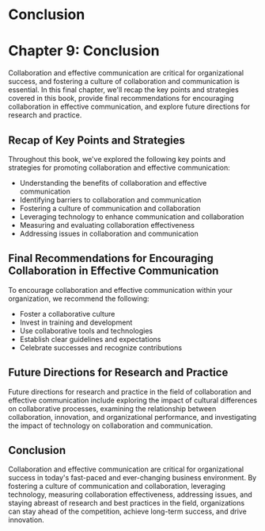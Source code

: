 # Conclusion

Chapter 9: Conclusion
=====================

Collaboration and effective communication are critical for organizational success, and fostering a culture of collaboration and communication is essential. In this final chapter, we'll recap the key points and strategies covered in this book, provide final recommendations for encouraging collaboration in effective communication, and explore future directions for research and practice.

Recap of Key Points and Strategies
----------------------------------

Throughout this book, we've explored the following key points and strategies for promoting collaboration and effective communication:

* Understanding the benefits of collaboration and effective communication
* Identifying barriers to collaboration and communication
* Fostering a culture of communication and collaboration
* Leveraging technology to enhance communication and collaboration
* Measuring and evaluating collaboration effectiveness
* Addressing issues in collaboration and communication

Final Recommendations for Encouraging Collaboration in Effective Communication
------------------------------------------------------------------------------

To encourage collaboration and effective communication within your organization, we recommend the following:

* Foster a collaborative culture
* Invest in training and development
* Use collaborative tools and technologies
* Establish clear guidelines and expectations
* Celebrate successes and recognize contributions

Future Directions for Research and Practice
-------------------------------------------

Future directions for research and practice in the field of collaboration and effective communication include exploring the impact of cultural differences on collaborative processes, examining the relationship between collaboration, innovation, and organizational performance, and investigating the impact of technology on collaboration and communication.

Conclusion
----------

Collaboration and effective communication are critical for organizational success in today's fast-paced and ever-changing business environment. By fostering a culture of communication and collaboration, leveraging technology, measuring collaboration effectiveness, addressing issues, and staying abreast of research and best practices in the field, organizations can stay ahead of the competition, achieve long-term success, and drive innovation.
